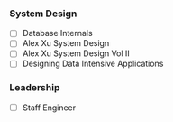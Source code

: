 
### System Design

- [ ] Database Internals
- [ ] Alex Xu System Design
- [ ] Alex Xu System Design Vol II
- [ ] Designing Data Intensive Applications

### Leadership

- [ ] Staff Engineer
